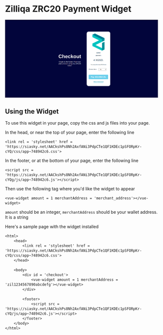 # Zilliqa ZRC20 Payment Widget


[![Video](https://raw.githubusercontent.com/littlezigy/zilliqa-payment-widget/main/src/assets/screenshot_widget.png)](https://youtu.be/nYp1u1ygvnc)
## Using the Widget
To use this widget in your page, copy the css and js files into your page.

In the head, or near the top of your page, enter the following line
```
<link rel = 'stylesheet' href = 'https://siasky.net/AACkshPs8Nh2AxfANi3PdpCTe1QF1KDEc1pSFORpKr-cYQ/css/app~748942c6.css'>
```

In the footer, or at the bottom of your page, enter the following line
```
<script src = 'https://siasky.net/AACkshPs8Nh2AxfANi3PdpCTe1QF1KDEc1pSFORpKr-cYQg/js/app~748942c6.js'></script>
```

Then use the following tag where you'd like the widget to appear
```
<vue-widget amount = 1 merchantAddress = 'merchant_address'></vue-widget>
```

`amount` should be an integer,
`merchantAddress` should be your wallet address. It is a string

Here's a sample page with the widget installed

```
<html>
    <head>
        <link rel = 'stylesheet' href = 'https://siasky.net/AACkshPs8Nh2AxfANi3PdpCTe1QF1KDEc1pSFORpKr-cYQ/css/app~748942c6.css'>
    </head>

    <body>
        <div id = 'checkout'>
            <vue-widget amount = 1 merchantAddress = 'zil1234567890abcdefg'></vue-widget>
        </div>

        <footer>
            <script src = 'https://siasky.net/AACkshPs8Nh2AxfANi3PdpCTe1QF1KDEc1pSFORpKr-cYQ/js/app~748942c6.js'></script>
        </footer>
    </body>
</html>
```
